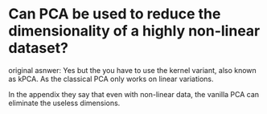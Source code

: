 # Can PCA be used to reduce the dimensionality of a highly non-linear dataset?
original asnwer: Yes but the you have to use the kernel variant, also known as kPCA. As the classical PCA only works on linear variations.

In the appendix they say that even with non-linear data, the vanilla PCA can eliminate the useless dimensions.
